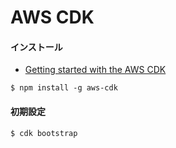 # AWS CDK
#### インストール
- [Getting started with the AWS CDK](https://docs.aws.amazon.com/cdk/latest/guide/getting_started.html)

```
$ npm install -g aws-cdk
```

#### 初期設定
```
$ cdk bootstrap
```
